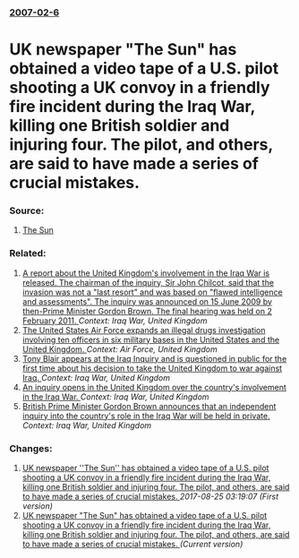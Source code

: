 ### [2007-02-6](/news/2007/02/6/index.md)

#  UK newspaper "The Sun" has obtained a video tape of a U.S. pilot shooting a UK convoy in a friendly fire incident during the Iraq War, killing one British soldier and injuring four. The pilot, and others, are said to have made a series of crucial mistakes. 




### Source:

1. [The Sun](http://www.thesun.co.uk/article/0,,2-2007060133,00.html)

### Related:

1. [A report about the United Kingdom's involvement in the Iraq War is released. The chairman of the inquiry, Sir John Chilcot, said that the invasion was not a "last resort" and was based on "flawed intelligence and assessments". The inquiry was announced on 15 June 2009 by then-Prime Minister Gordon Brown. The final hearing was held on 2 February 2011. ](/news/2016/07/6/a-report-about-the-united-kingdom-s-involvement-in-the-iraq-war-is-released-the-chairman-of-the-inquiry-sir-john-chilcot-said-that-the-in.md) _Context: Iraq War, United Kingdom_
2. [The United States Air Force expands an illegal drugs investigation involving ten officers in six military bases in the United States and the United Kingdom. ](/news/2014/01/11/the-united-states-air-force-expands-an-illegal-drugs-investigation-involving-ten-officers-in-six-military-bases-in-the-united-states-and-the.md) _Context: Air Force, United Kingdom_
3. [Tony Blair appears at the Iraq Inquiry and is questioned in public for the first time about his decision to take the United Kingdom to war against Iraq. ](/news/2010/01/29/tony-blair-appears-at-the-iraq-inquiry-and-is-questioned-in-public-for-the-first-time-about-his-decision-to-take-the-united-kingdom-to-war-a.md) _Context: Iraq War, United Kingdom_
4. [ An inquiry opens in the United Kingdom over the country's involvement in the Iraq War. ](/news/2009/11/24/an-inquiry-opens-in-the-united-kingdom-over-the-country-s-involvement-in-the-iraq-war.md) _Context: Iraq War, United Kingdom_
5. [ British Prime Minister Gordon Brown announces that an independent inquiry into the country's role in the Iraq War will be held in private. ](/news/2009/06/15/british-prime-minister-gordon-brown-announces-that-an-independent-inquiry-into-the-country-s-role-in-the-iraq-war-will-be-held-in-private.md) _Context: Iraq War, United Kingdom_

### Changes:

1. [ UK newspaper ''The Sun'' has obtained a video tape of a U.S. pilot shooting a UK convoy in a friendly fire incident during the Iraq War, killing one British soldier and injuring four. The pilot, and others, are said to have made a series of crucial mistakes. ](/news/2007/02/6/uk-newspaper-the-sun-has-obtained-a-video-tape-of-a-u-s-pilot-shooting-a-uk-convoy-in-a-friendly-fire-incident-during-the-iraq-war-ki.md) _2017-08-25 03:19:07 (First version)_
1. [ UK newspaper "The Sun" has obtained a video tape of a U.S. pilot shooting a UK convoy in a friendly fire incident during the Iraq War, killing one British soldier and injuring four. The pilot, and others, are said to have made a series of crucial mistakes. ](/news/2007/02/6/uk-newspaper-the-sun-has-obtained-a-video-tape-of-a-u-s-pilot-shooting-a-uk-convoy-in-a-friendly-fire-incident-during-the-iraq-war-kill.md) _(Current version)_
